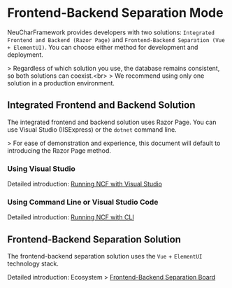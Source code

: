 # Frontend-Backend Separation Mode

NeuCharFramework provides developers with two solutions: `Integrated Frontend and Backend (Razor Page)` and `Frontend-Backend Separation (Vue + ElementUI)`. You can choose either method for development and deployment.

&gt; Regardless of which solution you use, the database remains consistent, so both solutions can coexist.&lt;br&gt;
&gt; We recommend using only one solution in a production environment.

## Integrated Frontend and Backend Solution

The integrated frontend and backend solution uses Razor Page. You can use Visual Studio (IISExpress) or the `dotnet` command line.

&gt; For ease of demonstration and experience, this document will default to introducing the Razor Page method.

### Using Visual Studio

Detailed introduction: [Running NCF with Visual Studio](start/start-develop/run-ncf)

### Using Command Line or Visual Studio Code

Detailed introduction: [Running NCF with CLI](/start/start-develop/run-ncf-with-cli)

## Frontend-Backend Separation Solution

The frontend-backend separation solution uses the `Vue` + `ElementUI` technology stack.

Detailed introduction: Ecosystem &gt; [Frontend-Backend Separation Board](/Front/home/)
